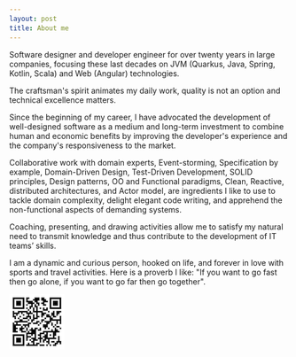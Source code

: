 ```yaml
---
layout: post
title: About me
---
```


Software designer and developer engineer for over twenty years in large companies, focusing these last decades on JVM (Quarkus, Java, Spring, Kotlin, Scala) and Web (Angular) technologies.

The craftsman's spirit animates my daily work, quality is not an option and technical excellence matters.

Since the beginning of my career, I have advocated the development of well-designed software as a medium and long-term investment to combine human and economic benefits by improving the developer's experience and the company's responsiveness to the market.

Collaborative work with domain experts, Event-storming, Specification by example, Domain-Driven Design, Test-Driven Development, SOLID principles, Design patterns, OO and Functional paradigms, Clean, Reactive, distributed architectures, and Actor model, are ingredients I like to use to tackle domain complexity, delight elegant code writing, and apprehend the non-functional aspects of demanding systems.

Coaching, presenting, and drawing activities allow me to satisfy my natural need to transmit knowledge and thus contribute to the development of IT teams’ skills.

I am a dynamic and curious person, hooked on life, and forever in love with sports and travel activities. Here is a proverb I like: "If you want to go fast then go alone, if you want to go far then go together".

![](/public/qr-code.png)